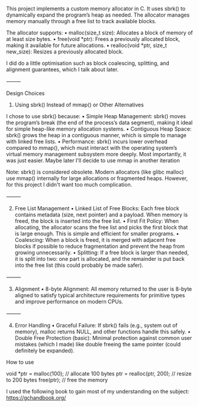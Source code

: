 This project implements a custom memory allocator in C. It uses sbrk() to dynamically expand the program’s heap as needed. The allocator manages memory manually through a free list to track available blocks.

The allocator supports:
	•	malloc(size_t size): Allocates a block of memory of at least size bytes.
	•	free(void *ptr): Frees a previously allocated block, making it available for future allocations.
	•	realloc(void *ptr, size_t new_size): Resizes a previously allocated block.

I did do a little optimisation such as block coalescing, splitting, and alignment guarantees, which I talk about later.

⸻

Design Choices

1. Using sbrk() Instead of mmap() or Other Alternatives

I chose to use sbrk() because:
	•	Simple Heap Management: sbrk() moves the program’s break (the end of the process’s data segment), making it ideal for simple heap-like memory allocation systems.
	•	Contiguous Heap Space: sbrk() grows the heap in a contiguous manner, which is simple to manage with linked free lists.
	•	Performance: sbrk() incurs lower overhead compared to mmap(), which must interact with the operating system’s virtual memory management subsystem more deeply.
Most importantly, it was just easier. Maybe later I'll decide to use mmap in another iteration

Note: sbrk() is considered obsolete. Modern allocators (like glibc malloc) use mmap() internally for large allocations or fragmented heaps. However, for this project I didn't want too much complication.

⸻

2. Free List Management
	•	Linked List of Free Blocks: Each free block contains metadata (size, next pointer) and a payload. When memory is freed, the block is inserted into the free list.
	•	First Fit Policy: When allocating, the allocator scans the free list and picks the first block that is large enough. This is simple and efficient for smaller programs.
	•	Coalescing: When a block is freed, it is merged with adjacent free blocks if possible to reduce fragmentation and prevent the heap from growing unnecessarily.
	•	Splitting: If a free block is larger than needed, it is split into two: one part is allocated, and the remainder is put back into the free list (this could probably be made safer).

⸻

3. Alignment
	•	8-byte Alignment: All memory returned to the user is 8-byte aligned to satisfy typical architecture requirements for primitive types and improve performance on modern CPUs.

⸻

4. Error Handling
	•	Graceful Failure: If sbrk() fails (e.g., system out of memory), malloc returns NULL, and other functions handle this safely.
	•	Double Free Protection (basic): Minimal protection against common user mistakes (which I made) like double freeing the same pointer (could definitely be expanded).

How to use

void *ptr = malloc(100);   // allocate 100 bytes
ptr = realloc(ptr, 200);    // resize to 200 bytes
free(ptr);                 // free the memory

I used the following book to gain most of my understanding on the subject: https://gchandbook.org/

